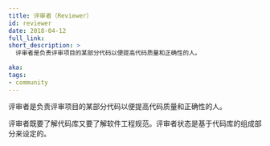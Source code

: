 ```yaml
---
title: 评审者（Reviewer）
id: reviewer
date: 2018-04-12
full_link: 
short_description: >
  评审者是负责评审项目的某部分代码以便提高代码质量和正确性的人。

aka: 
tags:
- community
---
```




 评审者是负责评审项目的某部分代码以便提高代码质量和正确性的人。



评审者既要了解代码库又要了解软件工程规范。评审者状态是基于代码库的组成部分来设定的。
